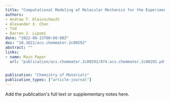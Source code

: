 ```yaml
---
title: "Computational Modeling of Molecular Mechanics for the Experimentally Inclined"
authors:
- Andrew T. Kleinschmidt
- Alexander X. Chen
- Tod
- Darren J. Lipomi
date: "2022-09-13T00:00:00Z"
doi: "10.1021/acs.chemmater.2c00292"
abstract: ""
links:
- name: Main Paper
  url: "publication/acs.chemmater.2c00292/074.acs.chemmater.2c00292.pdf" 


publication: "Chemistry of Materials"
publication_types: ["article-journal"]
---
```


Add the publication's full text or supplementary notes here.
